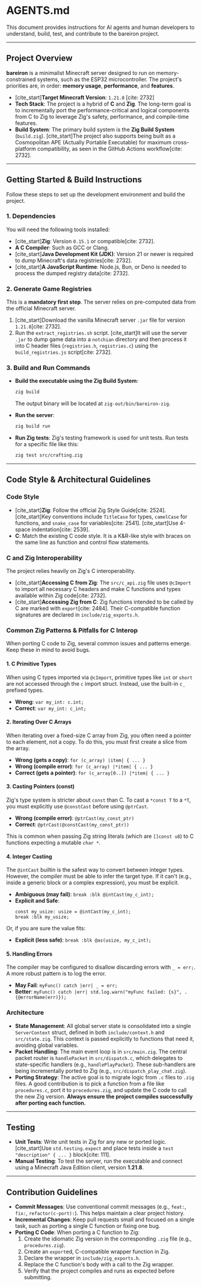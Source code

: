 # AGENTS.md

This document provides instructions for AI agents and human developers to understand, build, test, and contribute to the bareiron project.

---

## Project Overview

**bareiron** is a minimalist Minecraft server designed to run on memory-constrained systems, such as the ESP32 microcontroller. The project's priorities are, in order: **memory usage**, **performance**, and **features**.

- [cite\_start]**Target Minecraft Version**: `1.21.8` [cite: 2732]
- **Tech Stack**: The project is a hybrid of **C** and **Zig**. The long-term goal is to incrementally port the performance-critical and logical components from C to Zig to leverage Zig's safety, performance, and compile-time features.
- **Build System**: The primary build system is the **Zig Build System** (`build.zig`). [cite\_start]The project also supports being built as a Cosmopolitan APE (Actually Portable Executable) for maximum cross-platform compatibility, as seen in the GitHub Actions workflow[cite: 2732].

---

## Getting Started & Build Instructions

Follow these steps to set up the development environment and build the project.

### 1\. Dependencies

You will need the following tools installed:

- [cite\_start]**Zig**: Version `0.15.1` or compatible[cite: 2732].
- **A C Compiler**: Such as GCC or Clang.
- [cite\_start]**Java Development Kit (JDK)**: Version 21 or newer is required to dump Minecraft's data registries[cite: 2732].
- [cite\_start]**A JavaScript Runtime**: Node.js, Bun, or Deno is needed to process the dumped registry data[cite: 2732].

### 2\. Generate Game Registries

This is a **mandatory first step**. The server relies on pre-computed data from the official Minecraft server.

1.  [cite\_start]Download the vanilla Minecraft server `.jar` file for version `1.21.8`[cite: 2732].
2.  Run the `extract_registries.sh` script. [cite\_start]It will use the server `.jar` to dump game data into a `notchian` directory and then process it into C header files (`registries.h`, `registries.c`) using the `build_registries.js` script[cite: 2732].

### 3\. Build and Run Commands

- **Build the executable using the Zig Build System**:

  ```sh
  zig build
  ```

  The output binary will be located at `zig-out/bin/bareiron-zig`.

- **Run the server**:

  ```sh
  zig build run
  ```

- **Run Zig tests**:
  Zig's testing framework is used for unit tests. Run tests for a specific file like this:

  ```sh
  zig test src/crafting.zig
  ```

---

## Code Style & Architectural Guidelines

### Code Style

- [cite\_start]**Zig**: Follow the official Zig Style Guide[cite: 2524]. [cite\_start]Key conventions include `TitleCase` for types, `camelCase` for functions, and `snake_case` for variables[cite: 2541]. [cite\_start]Use 4-space indentation[cite: 2539].
- **C**: Match the existing C code style. It is a K\&R-like style with braces on the same line as function and control flow statements.

### C and Zig Interoperability

The project relies heavily on Zig's C interoperability.

- [cite\_start]**Accessing C from Zig**: The `src/c_api.zig` file uses `@cImport` to import all necessary C headers and make C functions and types available within Zig code[cite: 2732].
- [cite\_start]**Accessing Zig from C**: Zig functions intended to be called by C are marked with `export`[cite: 2484]. Their C-compatible function signatures are declared in `include/zig_exports.h`.

### Common Zig Patterns & Pitfalls for C Interop

When porting C code to Zig, several common issues and patterns emerge. Keep these in mind to avoid bugs.

#### 1. C Primitive Types

When using C types imported via `@cImport`, primitive types like `int` or `short` are not accessed through the `c` import struct. Instead, use the built-in `c_` prefixed types.

- **Wrong**: `var my_int: c.int;`
- **Correct**: `var my_int: c_int;`

#### 2. Iterating Over C Arrays

When iterating over a fixed-size C array from Zig, you often need a pointer to each element, not a copy. To do this, you must first create a slice from the array.

- **Wrong (gets a copy)**: `for (c_array) |item| { ... }`
- **Wrong (compile error)**: `for (c_array) |*item| { ... }`
- **Correct (gets a pointer)**: `for (c_array[0..]) |*item| { ... }`

#### 3. Casting Pointers (const)

Zig's type system is stricter about `const` than C. To cast a `*const T` to a `*T`, you must explicitly use `@constCast` before using `@ptrCast`.

- **Wrong (compile error)**: `@ptrCast(my_const_ptr)`
- **Correct**: `@ptrCast(@constCast(my_const_ptr))`

This is common when passing Zig string literals (which are `[]const u8`) to C functions expecting a mutable `char *`.

#### 4. Integer Casting

The `@intCast` builtin is the safest way to convert between integer types. However, the compiler must be able to infer the target type. If it can't (e.g., inside a generic block or a complex expression), you must be explicit.

- **Ambiguous (may fail)**: `break :blk @intCast(my_c_int);`
- **Explicit and Safe**:
  ```zig
  const my_usize: usize = @intCast(my_c_int);
  break :blk my_usize;
  ```
Or, if you are sure the value fits:
- **Explicit (less safe)**: `break :blk @as(usize, my_c_int);`

#### 5. Handling Errors

The compiler may be configured to disallow discarding errors with `_ = err;`. A more robust pattern is to log the error.

- **May Fail**: `myFunc() catch |err| _ = err;`
- **Better**: `myFunc() catch |err| std.log.warn("myFunc failed: {s}", .{@errorName(err)});`

### Architecture

- **State Management**: All global server state is consolidated into a single `ServerContext` struct, defined in both `include/context.h` and `src/state.zig`. This context is passed explicitly to functions that need it, avoiding global variables.
- **Packet Handling**: The main event loop is in `src/main.zig`. The central packet router is `handlePacket` in `src/dispatch.c`, which delegates to state-specific handlers (e.g., `handlePlayPacket`). These sub-handlers are being incrementally ported to Zig (e.g., `src/dispatch_play_chat.zig`).
- **Porting Strategy**: The active goal is to migrate logic from `.c` files to `.zig` files. A good contribution is to pick a function from a file like `procedures.c`, port it to `procedures.zig`, and update the C code to call the new Zig version. **Always ensure the project compiles successfully after porting each function.**

---

## Testing

- **Unit Tests**: Write unit tests in Zig for any new or ported logic. [cite\_start]Use `std.testing.expect` and place tests inside a `test "description" { ... }` block[cite: 111].
- **Manual Testing**: To test the server, run the executable and connect using a Minecraft Java Edition client, version **1.21.8**.

---

## Contribution Guidelines

- **Commit Messages**: Use conventional commit messages (e.g., `feat:`, `fix:`, `refactor(c-port):`). This helps maintain a clear project history.
- **Incremental Changes**: Keep pull requests small and focused on a single task, such as porting a single C function or fixing one bug.
- **Porting C Code**: When porting a C function to Zig:
  1.  Create the idiomatic Zig version in the corresponding `.zig` file (e.g., `procedures.zig`).
  2.  Create an `export`ed, C-compatible wrapper function in Zig.
  3.  Declare the wrapper in `include/zig_exports.h`.
  4.  Replace the C function's body with a call to the Zig wrapper.
  5.  Verify that the project compiles and runs as expected before submitting.
